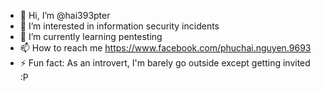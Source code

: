 - 👋 Hi, I’m @hai393pter
- 👀 I’m interested in information security incidents
- 🌱 I’m currently learning pentesting
- 📫 How to reach me https://www.facebook.com/phuchai.nguyen.9693
- ⚡ Fun fact: As an introvert, I'm barely go outside except getting invited :P

<!---
hai393pter/hai393pter is a ✨ special ✨ repository because its `README.md` (this file) appears on your GitHub profile.
You can click the Preview link to take a look at your changes.
--->
